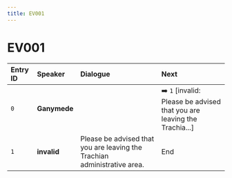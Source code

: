 ```yaml
---
title: EV001
---
```


# EV001


| Entry ID | Speaker | Dialogue | Next |
| :------- | :------ | :------- | :------------ |
| `0` | **Ganymede** |  | ➡️ `1` \[invalid: Please be advised that you are leaving the Trachia\.\.\.\] |
| `1` | **invalid** | Please be advised that you are leaving the Trachian administrative area\. | End |
